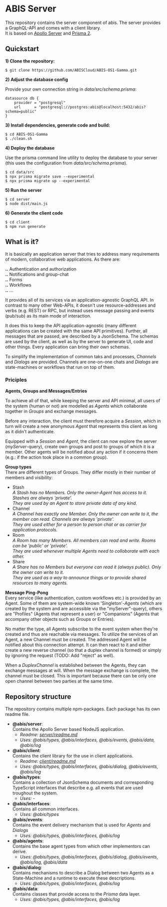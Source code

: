# ABIS Server
This repository contains the server component of abis. The server provides a GraphQL-API and comes with a client library.  
It is based on [Apollo Server](https://www.apollographql.com/docs/apollo-server/) and [Prisma 2](https://www.prisma.io/).

## Quickstart
**1) Clone the repository:**  
```
$ git clone https://github.com/ABISCloud/ABIS-OS1-Gamma.git
```
**2) Adjust the database config**  
  
Provide your own connection string in _data/src/schema.prisma_:
```  
datasource db {
    provider = "postgresql"
    url      = "postgresql://postgres:abis@localhost:5432/abis?schema=public"
}
```
**3) Install dependencies, generate code and build:**
```  
$ cd ABIS-OS1-Gamma
$ ./clean.sh
```
**4) Deploy the database** 
  
Use the prisma command line utility to deploy the database to your server (this uses the configuration from _data/src/schema.prisma_).
```  
$ cd data/src
$ npx prisma migrate save --experimental
$ npx prisma migrate up --experimental
```
**5) Run the server**
```  
$ cd server
$ node dist/main.js
```
**6) Generate the client code**
```  
$ cd client
$ npm run generate
```

## What is it?
It is basically an application server that tries to address many requirements of modern, collaborative web applications. As there are:  
  
**..** Authentication and authorization  
**..** Notifications and group-chat  
**..** Forms  
**..** Workflows  
**..** ...  

It provides all of its services via an application-agnostic GraphQL API. In contrast to many other Web-APIs, it doesn't use resource-addresses and verbs (e.g. REST) or RPC, but instead uses message passing and events (pub/sub) as its main mode of interaction. 

It does this to keep the API application-agnostic (many different applications can be created with the same API primitives).
Further, all messages that are passed, are described by a JsonSchema. The schemas are used by the client, as well as by the server to generate UI, code and other things. Every application can bring their own schemas.

To simplify the implementation of common taks and processes, _Channels_ and _Dialogs_ are provided.
Channels are one-on-one chats and _Dialogs_ are state-machines or workflows that run on top of them.  

### Priciples

**Agents, Groups and Messages/Entries**  
  
To achieve all of that, while keeping the server and API minimal, all users of the system (human or not) 
are modelled as _Agents_ which collaborate together in _Groups_ and exchange messages.    

Before any interaction, the client must therefore acquire a _Session_, which in turn will create a new anonymous 
_Agent_ that represents this client as long as it didn't authenticate.

Equipped with a _Session_ and _Agent_, the client can now explore the server (_myServer_-query), create own groups and post to groups of which it is a member.
Other agents will be notified about any action if it concerns them (e.g.: if the action took place in a common group).
 
**Group types**  
There are different types of Groups. They differ mostly in their number of members and visibility:
* Stash  
_A Stash has no _Members_. Only the owner-_Agent_ has access to it. Stashes are always 'private'.   
They are used by an Agent to store private data of any kind._  
* Channel  
_A Channel has exactly one _Member_. Only the owner can write to it, the member can read. Channels are always 'private'.  
They are used either for a person to person chat or as carrier for application protocols._
* Room  
_A Room has many _Members_. All members can read and write. Rooms can be 'public' or 'private'.  
They are used whenever multiple Agents need to colloborate with each other._
* Share  
_A Share has no _Members_ but everyone can read it (always public). Only the owner can write to it.  
They are used as a way to announce things or to provide shared resources to many agents._

**Message Ping-Pong**  
Every service (like authentication, custom workflows etc.) is provided by an Agent. 
Some of them are system-wide known 'Singleton'-_Agents_ (which are created by the system and are accessible via the "myServer"-query), 
others are "Profiles" (Agents that represent a user) or "Companions" (Agents that accompany other objects such as Groups or Entries). 
  
No matter the type, all Agents subscribe to the event system when they're created and thus are reachable via messages.
To utilize the services of an Agent, a new Channel must be created. The addressed Agent will be notified about this connection attempt. 
It can then react to it and either create a new reverse channel (so that a duplex channel is formed) or simply by ignoring the request (TODO: Add "reject" as well).

When a _DuplexChannel_ is established between the Agents, they can exchange messages at will. When the message exchange is complete, the channel
must be closed. This is important because there can be only one open channel between two parties at the same time.  


## Repository structure
The repository contains multiple npm-packages. Each package has its own readme file.
* __@abis/server__:  
Contains the Apollo Server based NodeJS application.  
  * _Readme: [server/readme.md](server/readme.md)_
  * _Uses: @abis/types, @abis/interfaces, @abis/events, @abis/data, @abis/log_
* __@abis/client__:  
Contains the client library for the use in client applications.  
  * _Readme: [client/readme.md](client/readme.md)_
  * _Uses: @abis/types, @abis/interfaces, @abis/dialog, @abis/events, @abis/log_
* __@abis/types__:  
Contains a collection of JsonSchema documents and corresponding TypeScript interfaces that describe e.g. all events that are used troughout the system.
  * _Uses: -_ 
* __@abis/interfaces__:  
Contains all common interfaces.
  * _Uses: @abis/types_
* __@abis/events__:  
Contains the event delivery mechanism that is used for _Agents_ and _Dialogs_
  * _Uses: @abis/types, @abis/interfaces, @abis/log_
* __@abis/agents__:  
Contains the base agent types from which other implementors can derive.
  * _Uses: @abis/types, @abis/interfaces, @abis/dialog, @abis/events, @abis/log, @abis/data_
* __@abis/dialog__:  
Contains mechanisms to describe a Dialog between two Agents as a State-Machine and a runtime to execute these descriptions.
  * _Uses: @abis/types, @abis/interfaces, @abis/log_
* __@abis/data__:  
Contains classes that provide access to the _Prisma_ data layer.
  * _Uses: @abis/types, @abis/interfaces, @abis/log_
  
